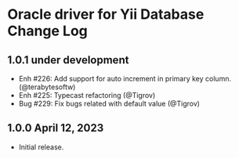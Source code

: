 # Oracle driver for Yii Database Change Log

## 1.0.1 under development

- Enh #226: Add support for auto increment in primary key column. (@terabytesoftw)
- Enh #225: Typecast refactoring (@Tigrov)
- Bug #229: Fix bugs related with default value (@Tigrov)

## 1.0.0 April 12, 2023

- Initial release.
